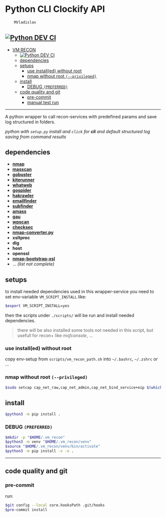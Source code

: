 # Python CLI Clockify API

```sh
    MVladislav
```

## [![Python DEV CI](https://github.com/MVladislav/vm-recon/actions/workflows/python-dev.yml/badge.svg?branch=develop)](https://github.com/MVladislav/vm-recon/actions/workflows/python-dev.yml)

- [VM RECON](#vm-recon)
  - [![Python DEV CI](https://github.com/MVladislav/vm-recon/actions/workflows/python-dev.yml)](#)
  - [dependencies](#dependencies)
  - [setups](#setups)
    - [use install(ed) without root](#use-installed-without-root)
    - [nmap without root `(--privileged)`](#nmap-without-root---privileged)
  - [install](#install)
    - [DEBUG `(PREFERRED)`](#debug-preferred)
  - [code quality and git](#code-quality-and-git)
    - [pre-commit](#pre-commit)
    - [manual test run](#manual-test-run)

---

A python wrapper to call recon-services with predefined params and save log structured in folders.

_python with `setup.py` install and `click` for **cli** and default structured log saving from command results_

## dependencies

- **[nmap](https://github.com/nmap/nmap.git)**
- **[masscan](https://github.com/robertdavidgraham/masscan.git)**
- **[gobuster](https://github.com/OJ/gobuster.git)**
- **[kiterunner](https://github.com/assetnote/kiterunner.git)**
- **[whatweb](https://github.com/urbanadventurer/WhatWeb.git)**
- **[gospider](https://github.com/jaeles-project/gospider.git)**
- **[hakrawler](https://github.com/hakluke/hakrawler.git)**
- **[emailfinder](https://github.com/Josue87/EmailFinder.git)**
- **[subfinder](https://github.com/projectdiscovery/subfinder.git)**
- **[amass](https://github.com/OWASP/Amass.git)**
- **[gau](https://github.com/lc/gau.git)**
- **[wpscan](https://github.com/wpscanteam/wpscan.git)**
- **[checksec](https://github.com/slimm609/checksec.sh.git)**
- **[nmap-converter.py](https://github.com/mrschyte/nmap-converter.git)**
- **xsltproc**
- **dig**
- **host**
- **openssl**
- **[nmap-bootstrap-xsl](https://github.com/honze-net/nmap-bootstrap-xsl.git)**
- ... _(list not complete)_

## setups

to install needed dependencies used in this wrapper-service
you need to set env-variable `VM_SCRIPT_INSTALL` like:

```sh
$export VM_SCRIPT_INSTALL=yes
```

then the scripts under `./scripts/` will be run and install needed dependencies.

> there will be also installed some tools not needed in this script, but usefull
> for recon+ like _msfconsole_, ...

### use install(ed) without root

copy env-setup from `scripts/vm_recon_path.sh` into `~/.bashrc`, `~/.zshrc` or ...

### nmap without root `(--privileged)`

```sh
$sudo setcap cap_net_raw,cap_net_admin,cap_net_bind_service+eip $(which nmap)
```

## install

```sh
$python3 -m pip install .
```

### DEBUG `(PREFERRED)`

```sh
$mkdir -p "$HOME/.vm_recon"
$python3 -m venv "$HOME/.vm_recon/venv"
$source "$HOME/.vm_recon/venv/bin/activate"
$python3 -m pip install -v -e .
```

---

## code quality and git

### pre-commit

run:

```sh
$git config --local core.hooksPath .git/hooks
$pre-commit install
```
